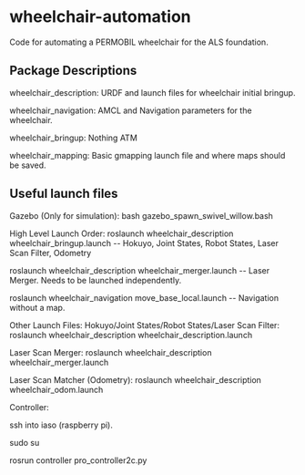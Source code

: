 wheelchair-automation
=====================

Code for automating a PERMOBIL wheelchair for the ALS foundation.

Package Descriptions
---------------------

wheelchair_description: URDF and launch files for wheelchair initial bringup.

wheelchair_navigation: AMCL and Navigation parameters for the wheelchair.

wheelchair_bringup: Nothing ATM

wheelchair_mapping: Basic gmapping launch file and where maps should be saved.

Useful launch files
---------------------

Gazebo (Only for simulation): bash gazebo_spawn_swivel_willow.bash 

High Level Launch Order: 
roslaunch wheelchair_description wheelchair_bringup.launch -- Hokuyo, Joint States, Robot States, Laser Scan Filter, Odometry

roslaunch wheelchair_description wheelchair_merger.launch -- Laser Merger. Needs to be launched independently.

roslaunch wheelchair_navigation move_base_local.launch -- Navigation without a map.


Other Launch Files:
Hokuyo/Joint States/Robot States/Laser Scan Filter: roslaunch wheelchair_description wheelchair_description.launch

Laser Scan Merger: roslaunch wheelchair_description wheelchair_merger.launch

Laser Scan Matcher (Odometry): roslaunch wheelchair_description wheelchair_odom.launch

Controller:

ssh into iaso (raspberry pi).

sudo su

rosrun controller pro_controller2c.py
